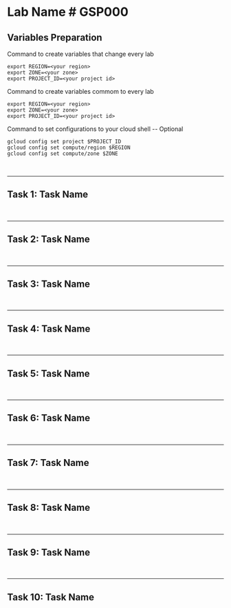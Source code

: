 # **Lab Name # GSP000**

## **Variables Preparation**

Command to create variables that change every lab

    export REGION=<your region>
    export ZONE=<your zone>
    export PROJECT_ID=<your project id>

Command to create variables commom to every lab

    export REGION=<your region>
    export ZONE=<your zone>
    export PROJECT_ID=<your project id>

Command to set configurations to your cloud shell -- Optional

    gcloud config set project $PROJECT_ID
    gcloud config set compute/region $REGION
    gcloud config set compute/zone $ZONE

<br>

---

## **Task 1: Task Name**

<br>

---

## **Task 2: Task Name**

<br>

---

## **Task 3: Task Name**

<br>

---

## **Task 4: Task Name**

<br>

---

## **Task 5: Task Name**

<br>

---

## **Task 6: Task Name**

<br>

---

## **Task 7: Task Name**

<br>

---

## **Task 8: Task Name**

<br>

---

## **Task 9: Task Name**

<br>

---

## **Task 10: Task Name**
